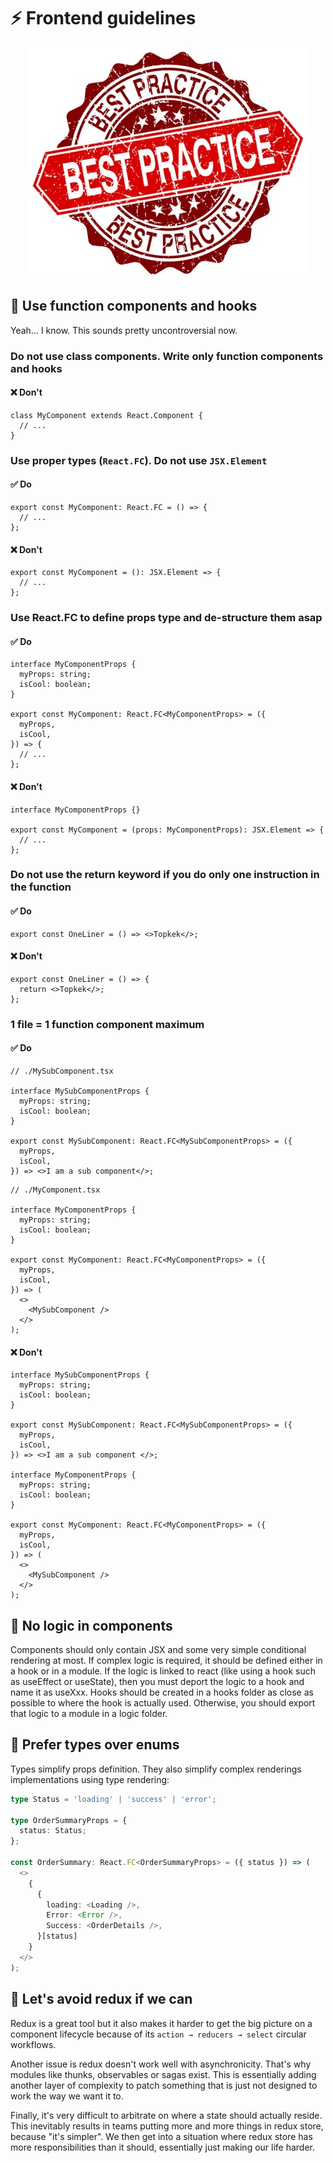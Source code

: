 # ⚡ Frontend guidelines

<p align="center">
  <img src="./assets/bp.jpg" width="450" alt="bp" />
</p>

## 🔶 Use function components and hooks

Yeah... I know. This sounds pretty uncontroversial now.

### Do not use class components. Write only function components and hooks

#### ❌ Don't

```tsx
class MyComponent extends React.Component {
  // ...
}
```

### Use proper types (`React.FC`). Do not use `JSX.Element`

#### ✅ Do

```tsx
export const MyComponent: React.FC = () => {
  // ...
};
```

#### ❌ Don't

```tsx
export const MyComponent = (): JSX.Element => {
  // ...
};
```

### Use React.FC to define props type and de-structure them asap

#### ✅ Do

```tsx
interface MyComponentProps {
  myProps: string;
  isCool: boolean;
}

export const MyComponent: React.FC<MyComponentProps> = ({
  myProps,
  isCool,
}) => {
  // ...
};
```

#### ❌ Don't

```tsx
interface MyComponentProps {}

export const MyComponent = (props: MyComponentProps): JSX.Element => {
  // ...
};
```

### Do not use the return keyword if you do only one instruction in the function

#### ✅ Do

```tsx
export const OneLiner = () => <>Topkek</>;
```

#### ❌ Don't

```tsx
export const OneLiner = () => {
  return <>Topkek</>;
};
```

### 1 file = 1 function component maximum

#### ✅ Do

```tsx
// ./MySubComponent.tsx

interface MySubComponentProps {
  myProps: string;
  isCool: boolean;
}

export const MySubComponent: React.FC<MySubComponentProps> = ({
  myProps,
  isCool,
}) => <>I am a sub component</>;
```

```tsx
// ./MyComponent.tsx

interface MyComponentProps {
  myProps: string;
  isCool: boolean;
}

export const MyComponent: React.FC<MyComponentProps> = ({
  myProps,
  isCool,
}) => (
  <>
    <MySubComponent />
  </>
);
```

#### ❌ Don't

```tsx
interface MySubComponentProps {
  myProps: string;
  isCool: boolean;
}

export const MySubComponent: React.FC<MySubComponentProps> = ({
  myProps,
  isCool,
}) => <>I am a sub component </>;

interface MyComponentProps {
  myProps: string;
  isCool: boolean;
}

export const MyComponent: React.FC<MyComponentProps> = ({
  myProps,
  isCool,
}) => (
  <>
    <MySubComponent />
  </>
);
```

## 🔶 No logic in components

Components should only contain JSX and some very simple conditional rendering at most. If complex logic is required, it should be defined either in a hook or in a module. If the logic is linked to react (like using a hook such as useEffect or useState), then you must deport the logic to a hook and name it as useXxx. Hooks should be created in a hooks folder as close as possible to where the hook is actually used. Otherwise, you should export that logic to a module in a logic folder.

## 🔶 Prefer types over enums

Types simplify props definition. They also simplify complex renderings implementations using type rendering:

```typescript
type Status = 'loading' | 'success' | 'error';

type OrderSummaryProps = {
  status: Status;
};

const OrderSummary: React.FC<OrderSummaryProps> = ({ status }) => (
  <>
    {
      {
        loading: <Loading />,
        Error: <Error />,
        Success: <OrderDetails />,
      }[status]
    }
  </>
);
```

## 🔶 Let's avoid redux if we can

Redux is a great tool but it also makes it harder to get the big picture on a component lifecycle because of its `action → reducers → select` circular workflows.

Another issue is redux doesn't work well with asynchronicity. That's why modules like thunks, observables or sagas exist. This is essentially adding another layer of complexity to patch something that is just not designed to work the way we want it to.

Finally, it's very difficult to arbitrate on where a state should actually reside. This inevitably results in teams putting more and more things in redux store, because "it's simpler". We then get into a situation where redux store has more responsibilities than it should, essentially just making our life harder.
